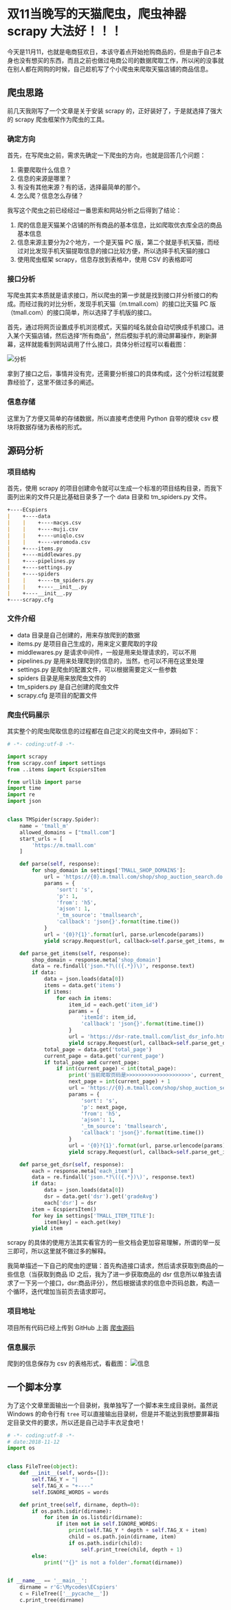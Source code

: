 # 双11当晚写的天猫爬虫，爬虫神器 scrapy 大法好！！！

今天是11月11，也就是电商狂欢日，本该守着点开始抢购商品的，但是由于自己本身也没有想买的东西，而且之前也做过电商公司的数据爬取工作，所以闲的没事就在别人都在网购的时候，自己趁机写了个小爬虫来爬取天猫店铺的商品信息。

## 爬虫思路
前几天我刚写了一个文章是关于安装 scrapy 的，正好装好了，于是就选择了强大的 scrapy 爬虫框架作为爬虫的工具。

### 确定方向
首先，在写爬虫之前，需求先确定一下爬虫的方向，也就是回答几个问题：

1. 需要爬取什么信息？
2. 信息的来源是哪里？
3. 有没有其他来源？有的话，选择最简单的那个。
4. 怎么爬？信息怎么存储？

我写这个爬虫之前已经经过一番思索和网站分析之后得到了结论：

1. 爬的信息是天猫某个店铺的所有商品的基本信息，比如爬取优衣库全店的商品基本信息
2. 信息来源主要分为2个地方，一个是天猫 PC 版，第二个就是手机天猫，而经过对比发现手机天猫提取信息的接口比较方便，所以选择手机天猫的接口
3. 使用爬虫框架 scrapy，信息存放到表格中，使用 CSV 的表格即可

### 接口分析
写爬虫其实本质就是请求接口，所以爬虫的第一步就是找到接口并分析接口的构成。而经过我的对比分析，发现手机天猫（m.tmall.com）的接口比天猫 PC 版（tmall.com）的接口简单，所以选择了手机版的接口。

首先，通过将网页设置成手机浏览模式，天猫的域名就会自动切换成手机接口。进入某个天猫店铺，然后选择“所有商品”，然后模拟手机的滑动屏幕操作，刷新屏幕，这样就能看到网站调用了什么接口，具体分析过程可以看截图：

![分析](https://tendcode.com/cdn/article/181112/tianmao.png)

拿到了接口之后，事情并没有完，还需要分析接口的具体构成，这个分析过程就要靠经验了，这里不做过多的阐述。

### 信息存储
这里为了方便又简单的存储数据，所以直接考虑使用 Python 自带的模块 csv 模块将数据存储为表格的形式。

## 源码分析
### 项目结构
首先，使用 scrapy 的项目创建命令就可以生成一个标准的项目结构目录，而我下面列出来的文件只是比基础目录多了一个 data 目录和 tm_spiders.py 文件。

```markdown
+----ECspiers
|    +----data
|    |    +----macys.csv
|    |    +----muji.csv
|    |    +----uniqlo.csv
|    |    +----veromoda.csv
|    +----items.py
|    +----middlewares.py
|    +----pipelines.py
|    +----settings.py
|    +----spiders
|    |    +----tm_spiders.py
|    |    +----__init__.py
|    +----__init__.py
+----scrapy.cfg
```

### 文件介绍
- data 目录是自己创建的，用来存放爬到的数据
- items.py 是项目自己生成的，用来定义要爬取的字段
- middlewares.py 是请求中间件，一般是用来处理请求的，可以不用
- pipelines.py 是用来处理爬到的信息的，当然，也可以不用在这里处理
- settings.py 是爬虫的配置文件，可以根据需要定义一些参数
- spiders 目录是用来放爬虫文件的
- tm_spiders.py 是自己创建的爬虫文件
- scrapy.cfg 是项目的配置文件

### 爬虫代码展示
其实整个的爬虫爬取信息的过程都在自己定义的爬虫文件中，源码如下：

```python
# -*- coding:utf-8 -*-

import scrapy
from scrapy.conf import settings
from ..items import EcspiersItem

from urllib import parse
import time
import re
import json


class TMSpider(scrapy.Spider):
    name = 'tmall_m'
    allowed_domains = ["tmall.com"]
    start_urls = [
        'https://m.tmall.com'
    ]

    def parse(self, response):
        for shop_domain in settings['TMALL_SHOP_DOMAINS']:
            url = 'https://{0}.m.tmall.com/shop/shop_auction_search.do'.format(shop_domain)
            params = {
                'sort': 's',
                'p': 1,
                'from': 'h5',
                'ajson': 1,
                '_tm_source': 'tmallsearch',
                'callback': 'json{}'.format(time.time())
            }
            url = '{0}?{1}'.format(url, parse.urlencode(params))
            yield scrapy.Request(url, callback=self.parse_get_items, meta={'shop_domain': shop_domain})

    def parse_get_items(self, response):
        shop_domain = response.meta['shop_domain']
        data = re.findall('json.*?\(({.*})\)', response.text)
        if data:
            data = json.loads(data[0])
            items = data.get('items')
            if items:
                for each in items:
                    item_id = each.get('item_id')
                    params = {
                        'itemId': item_id,
                        'callback': 'json{}'.format(time.time())
                    }
                    url = 'https://dsr-rate.tmall.com/list_dsr_info.htm?{}'.format(parse.urlencode(params))
                    yield scrapy.Request(url, callback=self.parse_get_dsr, meta={'each_item': each})
            total_page = data.get('total_page')
            current_page = data.get('current_page')
            if total_page and current_page:
                if int(current_page) < int(total_page):
                    print('当前爬取页码是>>>>>>>>>>>>>>>>>>>>>', current_page)
                    next_page = int(current_page) + 1
                    url = 'https://{0}.m.tmall.com/shop/shop_auction_search.do'.format(shop_domain)
                    params = {
                        'sort': 's',
                        'p': next_page,
                        'from': 'h5',
                        'ajson': 1,
                        '_tm_source': 'tmallsearch',
                        'callback': 'json{}'.format(time.time())
                    }
                    url = '{0}?{1}'.format(url, parse.urlencode(params))
                    yield scrapy.Request(url, callback=self.parse_get_items, meta={'shop_domain': shop_domain})

    def parse_get_dsr(self, response):
        each = response.meta['each_item']
        data = re.findall('json.*?\(({.*})\)', response.text)
        if data:
            data = json.loads(data[0])
            dsr = data.get('dsr').get('gradeAvg')
            each['dsr'] = dsr
        item = EcspiersItem()
        for key in settings['TMALL_ITEM_TITLE']:
            item[key] = each.get(key)
        yield item

```
scrapy 的具体的使用方法其实看官方的一些文档会更加容易理解，所谓的举一反三即可，所以这里就不做过多的解释。

我简单描述一下自己的爬虫的逻辑：首先构造接口请求，然后请求获取到商品的一些信息（当获取到商品 ID 之后，我为了进一步获取商品的 dsr 信息所以单独去请求了一下另一个接口，dsr:商品评分），然后根据请求的信息中页码总数，构造一个循环，迭代增加当前页去请求即可。

### 项目地址
项目所有代码已经上传到 GitHub 上面 [爬虫源码](https://github.com/Hopetree/E-commerce-crawlers/tree/master/ECspiers)

### 信息展示
爬到的信息保存为 csv 的表格形式，看截图：
![信息](https://tendcode.com/cdn/article/181112/muji.png)

## 一个脚本分享
为了这个文章里面输出一个目录树，我单独写了一个脚本来生成目录树。虽然说 Windows 的命令行有 `tree` 可以直接输出目录树，但是并不能达到我想要屏幕指定目录文件的要求，所以还是自己动手丰衣足食吧！

```python
# -*- coding:utf-8 -*-
# date:2018-11-12
import os


class FileTree(object):
    def __init__(self, words=[]):
        self.TAG_Y = "|    "
        self.TAG_X = "+----"
        self.IGNORE_WORDS = words

    def print_tree(self, dirname, depth=0):
        if os.path.isdir(dirname):
            for item in os.listdir(dirname):
                if item not in self.IGNORE_WORDS:
                    print(self.TAG_Y * depth + self.TAG_X + item)
                    child = os.path.join(dirname, item)
                    if os.path.isdir(child):
                        self.print_tree(child, depth + 1)
        else:
            print('"{}" is not a folder'.format(dirname))


if __name__ == '__main__':
    dirname = r'G:\Mycodes\ECspiers'
    c = FileTree(['__pycache__'])
    c.print_tree(dirname)

```